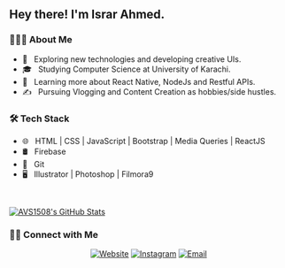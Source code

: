 <h2> Hey there! I'm Israr Ahmed.</h2>

<h3> 👨🏻‍💻 About Me </h3>

- 🤔 &nbsp; Exploring new technologies and developing creative UIs.
- 🎓 &nbsp; Studying Computer Science at University of Karachi.
- 🌱 &nbsp; Learning more about React Native, NodeJs and Restful APIs.
- ✍️ &nbsp; Pursuing Vlogging and Content Creation as hobbies/side hustles.

<h3>🛠 Tech Stack</h3>

- 🌐 &nbsp; HTML | CSS | JavaScript | Bootstrap | Media Queries | ReactJS
- 🛢 &nbsp; Firebase
- 🔧 &nbsp; Git 
- 🖥 &nbsp; Illustrator | Photoshop | Filmora9

<br/>

[![AVS1508's GitHub Stats](https://github-readme-stats.vercel.app/api?username=Israr-Ahmed80&show_icons=true)](https://github.com/AVS1508)

<h3> 🤝🏻 Connect with Me </h3>

<p align="center">
<a href="https://my-portfolio-80.firebaseapp.com/"><img alt="Website" src="https://img.shields.io/badge/Website-Israr Ahmed-blue?style=flat-square&logo=google-chrome"></a>
<a href="https://www.instagram.com/israra80"><img alt="Instagram" src="https://img.shields.io/badge/Instagram-israra80-blue?style=flat-square&logo=instagram"></a>
<a href="mailto:israrsari80@gmail.com"><img alt="Email" src="https://img.shields.io/badge/Email-israrsari80@gmail.com-blue?style=flat-square&logo=gmail"></a>
</p>
